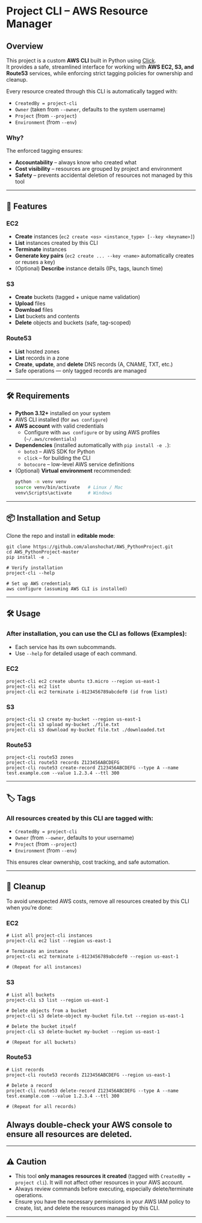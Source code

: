 # Project CLI – AWS Resource Manager

## Overview
This project is a custom **AWS CLI** built in Python using [Click](https://click.palletsprojects.com/).  
It provides a safe, streamlined interface for working with **AWS EC2, S3, and Route53** services, while enforcing strict tagging policies for ownership and cleanup.

Every resource created through this CLI is automatically tagged with:
- `CreatedBy = project-cli`
- `Owner` (taken from `--owner`, defaults to the system username)
- `Project` (from `--project`)
- `Environment` (from `--env`)

### Why?
The enforced tagging ensures:
- **Accountability** – always know who created what
- **Cost visibility** – resources are grouped by project and environment
- **Safety** – prevents accidental deletion of resources not managed by this tool

---
## 🚀 Features

### EC2
- **Create** instances (`ec2 create <os> <instance_type> [--key <keyname>]`)
- **List** instances created by this CLI
- **Terminate** instances
- **Generate key pairs** (`ec2 create ... --key <name>` automatically creates or reuses a key)
- (Optional) **Describe** instance details (IPs, tags, launch time)

### S3
- **Create** buckets (tagged + unique name validation)
- **Upload** files
- **Download** files
- **List** buckets and contents
- **Delete** objects and buckets (safe, tag-scoped)

### Route53
- **List** hosted zones
- **List** records in a zone
- **Create**, **update**, and **delete** DNS records (A, CNAME, TXT, etc.)
- Safe operations — only tagged records are managed

---

## 🛠️ Requirements

- **Python 3.12+** installed on your system
- AWS CLI installed (for `aws configure`)
- **AWS account** with valid credentials
  - Configure with `aws configure` or by using AWS profiles (`~/.aws/credentials`)
- **Dependencies** (installed automatically with `pip install -e .`):
  - `boto3` – AWS SDK for Python
  - `click` – for building the CLI
  - `botocore` – low-level AWS service definitions
- (Optional) **Virtual environment** recommended:
  ```bash
  python -m venv venv
  source venv/bin/activate   # Linux / Mac
  venv\Scripts\activate      # Windows

---

## 📦 Installation and Setup

Clone the repo and install in **editable mode**:

```
git clone https://github.com/alonshochat/AWS_PythonProject.git
cd AWS_PythonProject-master
pip install -e .

# Verify installation
project-cli --help

# Set up AWS credentials
aws configure (assuming AWS CLI is installed)
```
---
## 🛠️ Usage

### After installation, you can use the CLI as follows (Examples):
* Each service has its own subcommands.
* Use `--help` for detailed usage of each command.

### EC2
```
project-cli ec2 create ubuntu t3.micro --region us-east-1
project-cli ec2 list 
project-cli ec2 terminate i-0123456789abcdef0 (id from list)
```

### S3
```
project-cli s3 create my-bucket --region us-east-1
project-cli s3 upload my-bucket ./file.txt
project-cli s3 download my-bucket file.txt ./downloaded.txt
```

### Route53
```
project-cli route53 zones
project-cli route53 records Z123456ABCDEFG
project-cli route53 create-record Z123456ABCDEFG --type A --name test.example.com --value 1.2.3.4 --ttl 300
```

---
## 🏷️ Tags
### All resources created by this CLI are tagged with:

- `CreatedBy = project-cli`
- `Owner` (from `--owner`, defaults to your username)
- `Project` (from `--project`)
- `Environment` (from `--env`)

This ensures clear ownership, cost tracking, and safe automation.

---

## 🧹 Cleanup

To avoid unexpected AWS costs, remove all resources created by this CLI when you’re done:

### EC2
```
# List all project-cli instances
project-cli ec2 list --region us-east-1

# Terminate an instance
project-cli ec2 terminate i-0123456789abcdef0 --region us-east-1

# (Repeat for all instances)
``` 
### S3
```
# List all buckets
project-cli s3 list --region us-east-1

# Delete objects from a bucket
project-cli s3 delete-object my-bucket file.txt --region us-east-1

# Delete the bucket itself
project-cli s3 delete-bucket my-bucket --region us-east-1

# (Repeat for all buckets)
```
### Route53
```
# List records
project-cli route53 records Z123456ABCDEFG --region us-east-1

# Delete a record
project-cli route53 delete-record Z123456ABCDEFG --type A --name test.example.com --value 1.2.3.4 --ttl 300

# (Repeat for all records)
```
## Always double-check your AWS console to ensure all resources are deleted.

---

## ⚠️ Caution
- This tool **only manages resources it created** (tagged with `CreatedBy = project cli`). It will not affect other resources in your AWS account.
- Always review commands before executing, especially delete/terminate operations.
- Ensure you have the necessary permissions in your AWS IAM policy to create, list, and delete the resources managed by this CLI.

---
